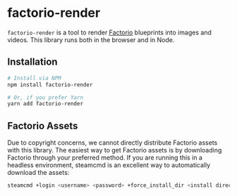 # factorio-render
`factorio-render` is a tool to render [Factorio](https://factorio.com) blueprints into images and videos. This library
runs both in the browser and in Node.

## Installation
```bash
# Install via NPM
npm install factorio-render

# Or, if you prefer Yarn
yarn add factorio-render
```

## Factorio Assets
Due to copyright concerns, we cannot directly distribute Factorio assets with this library. The easiest way to get
Factorio assets is by downloading Factorio through your preferred method. If you are running this in a headless
environment, steamcmd is an excellent way to automatically download the assets:

```bash
steamcmd +login <username> <password> +force_install_dir <install directory> +app_update 427520 +quit
```
